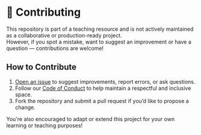 # 🤝 Contributing

This repository is part of a teaching resource and is not actively maintained as a collaborative or production-ready project.  
However, if you spot a mistake, want to suggest an improvement or have a question — contributions are welcome!

## How to Contribute

1. [Open an issue](https://github.com/r8vnhill/scala-dibs/issues) to suggest improvements, report errors, or ask questions.
2. Follow our [Code of Conduct](./CODE_OF_CONDUCT.md) to help maintain a respectful and inclusive space.
3. Fork the repository and submit a pull request if you’d like to propose a change.

You're also encouraged to adapt or extend this project for your own learning or teaching purposes!